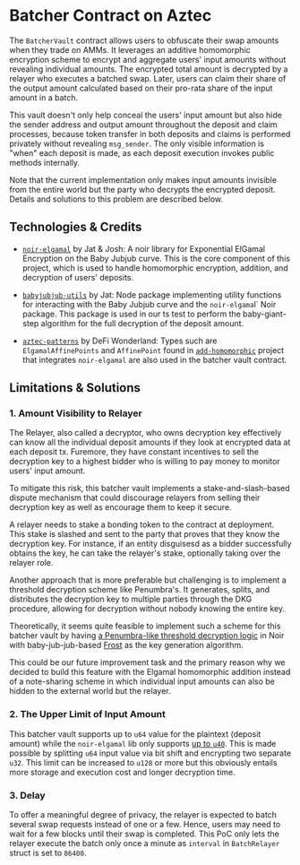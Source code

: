 # Batcher Contract on Aztec

The `BatcherVault` contract allows users to obfuscate their swap amounts when they trade on AMMs. It leverages an additive homomorphic encryption scheme to encrypt and aggregate users' input amounts without revealing individual amounts. The encrypted total amount is decrypted by a relayer who executes a batched swap. Later, users can claim their share of the output amount calculated based on their pro-rata share of the input amount in a batch.

This vault doesn't only help conceal the users' input amount but also hide the sender address and output amount throughout the deposit and claim processes, because token transfer in both deposits and claims is performed privately without revealing `msg_sender`. The only visible information is "when" each deposit is made, as each deposit execution invokes public methods internally.

Note that the current implementation only makes input amounts invisible from the entire world but the party who decrypts the encrypted deposit. Details and solutions to this problem are described below.

## Technologies & Credits

- [`noir-elgamal`](https://github.com/jat9292/noir-elgamal) by Jat & Josh: A noir library for Exponential ElGamal Encryption on the Baby Jubjub curve. This is the core component of this project, which is used to handle homomorphic encryption, addition, and decryption of users' deposits.

- [`babyjubjub-utils`](https://github.com/jat9292/babyjubjub-utils) by Jat: Node package implementing utility functions for interacting with the Baby Jubjub curve and the `noir-elgama`l` Noir package. This package is used in our ts test to perform the baby-giant-step algorithm for the full decryption of the deposit amount.

- [`aztec-patterns`](https://github.com/defi-wonderland/aztec-patterns) by DeFi Wonderland: Types such are `ElgamalAffinePoints` and `AffinePoint` found in [`add-homomorphic`](https://github.com/defi-wonderland/aztec-patterns/tree/dev/patterns/add-homomorphic) project that integrates `noir-elgamal` are also used in the batcher vault contract.

## Limitations & Solutions

### 1. Amount Visibility to Relayer

The Relayer, also called a decryptor, who owns decryption key effectively can know all the individual deposit amounts if they look at encrypted data at each deposit tx. Furemore, they have constant incentives to sell the decryption key to a highest bidder who is willing to pay money to monitor users' input amount.

To mitigate this risk, this batcher vault implements a stake-and-slash-based dispute mechanism that could discourage relayers from selling their decryption key as well as encourage them to keep it secure.

A relayer needs to stake a bonding token to the contract at deployment. This stake is slashed and sent to the party that proves that they know the decryption key. For instance, if an entity disguisesd as a bidder successfully obtains the key, he can take the relayer's stake, optionally taking over the relayer role.

Another approach that is more preferable but challenging is to implement a threshold decryption scheme like Penumbra's. It generates, splits, and distributes the decryption key to multiple parties through the DKG procedure, allowing for decryption without nobody knowing the entire key.

Theoretically, it seems quite feasible to implement such a scheme for this batcher vault by having [a Penumbra-like threshold decryption logic](https://github.com/penumbra-zone/penumbra/tree/main/crates/crypto/eddy) in Noir with baby-jub-jub-based [Frost](https://github.com/ZcashFoundation/frost) as the key generation algorithm.

This could be our future improvement task and the primary reason why we decided to build this feature with the Elgamal homomorphic addition instead of a note-sharing scheme in which individual input amounts can also be hidden to the external world but the relayer.

### 2. The Upper Limit of Input Amount

This batcher vault supports up to `u64` value for the plaintext (deposit amount) while the `noir-elgamal` lib only supports [up to `u40`](https://github.com/jat9292/noir-elgamal/blob/main/src/lib.nr#L81). This is made possible by splitting `u64` input value via bit shift and encrypting two separate `u32`. This limit can be increased to `u128` or more but this obviously entails more storage and execution cost and longer decryption time.

### 3. Delay

To offer a meaningful degree of privacy, the relayer is expected to batch several swap requests instead of one or a few. Hence, users may need to wait for a few blocks until their swap is completed. This PoC only lets the relayer execute the batch only once a minute as `interval` in `BatchRelayer` struct is set to `86400`.
